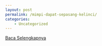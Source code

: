 ```yaml
---
layout: post
permalink: /mimpi-dapat-sepasang-kelinci/
categories:
    - Uncategorized
---
```


[Baca Selengkapnya](/07)